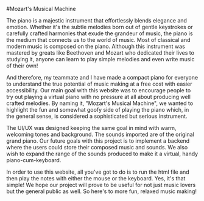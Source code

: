 #Mozart's Musical Machine

The piano is a majestic instrument that effortlessly blends elegance and emotion. Whether it's the subtle melodies born out of gentle keystrokes or carefully crafted harmonies that exude the grandeur of music, the piano is the medium that connects us to the world of music. Most of classical and modern music is composed on the piano. Although this instrument was mastered by greats like Beethoven and Mozart who dedicated their lives to studying it, anyone can learn to play simple melodies and even write music of their own!

And therefore, my teammate and I have made a compact piano for everyone to understand the true potential of music making at a free cost with easier accessibility. Our main goal with this website was to encourage people to try out playing a virtual piano with no pressure at all about producing well crafted melodies. By naming it, "Mozart's Musical Machine", we wanted to highlight the fun and somewhat goofy side of playing the piano which, in the general sense, is considered a sophisticated but serious instrument.

The UI/UX was designed keeping the same goal in mind with warm, welcoming tones and background. The sounds imported are of the original grand piano. Our future goals with this project is to implement a backend where the users could store their composed music and sounds. We also wish to expand the range of the sounds produced to make it a virtual, handy piano-cum-keyboard.

In order to use this website, all you've got to do is to run the html file and then play the notes with either the mouse or the keyboard. Yes, it's that simple! We hope our project will prove to be useful for not just music lovers but the general public as well. So here's to more fun, relaxed music making!
